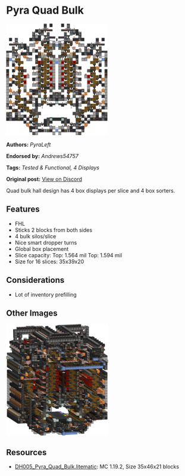 # Pyra Quad Bulk
<img alt="area_render_81_.png" src="images/area_render_81_.png?raw=1" height="300px">

**Authors:** *PyraLeft*

**Endorsed by:** *Andrews54757*

**Tags:** *Tested & Functional, 4 Displays*

**Original post:** [View on Discord](https://discord.com/channels/1375556143186837695/1388318028197789766)

Quad bulk hall design has 4 box displays per slice and 4 box sorters.
## Features
- FHL
- Sticks 2 blocks from both sides
- 4 bulk silos/slice
- Nice smart dropper turns
- Global box placement
- Slice capacity: Top: 1.564 mil Top: 1.594 mil
- Size for 16 slices: 35x39x20
## Considerations
- Lot of inventory prefilling

## Other Images
<img src="images/area_render_80_.png?raw=1" height="300px">

## Resources
- [DH005_Pyra_Quad_Bulk.litematic](attachments/DH005_Pyra_Quad_Bulk.litematic): MC 1.19.2, Size 35x46x21 blocks
